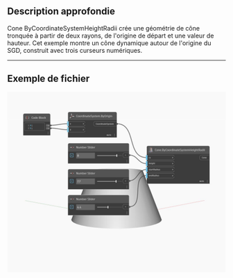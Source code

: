 ## Description approfondie
Cone ByCoordinateSystemHeightRadii crée une géométrie de cône tronquée à partir de deux rayons, de l'origine de départ et une valeur de hauteur. Cet exemple montre un cône dynamique autour de l'origine du SGD, construit avec trois curseurs numériques.
___
## Exemple de fichier

![ByCoordinateSystemHeightRadii](./Autodesk.DesignScript.Geometry.Cone.ByCoordinateSystemHeightRadii_img.jpg)

